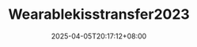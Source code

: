 ---
title: 'Wearablekisstransfer2023'
date: 2025-04-05T20:17:12+08:00
link: ""
buttonText: ""
picture: ""
authors: ""
journal: ""
abstract: ""
doi: ""
draft: true
---